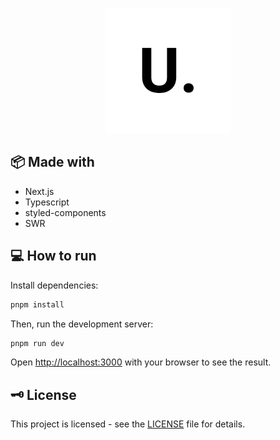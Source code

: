 <p align="center">
  <img src="./.docs/logo.png" />
</p>

## 📦 Made with

- Next.js
- Typescript
- styled-components
- SWR

## 💻 How to run

Install dependencies:

```bash
pnpm install
```

Then, run the development server:

```bash
pnpm run dev
```

Open [http://localhost:3000](http://localhost:3000) with your browser to see the result.

## 🗝 License

This project is licensed - see the [LICENSE](LICENSE) file for details.
